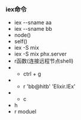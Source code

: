 ### iex命令
* iex --sname aa
* iex --sname bb
* node()
* self()
* iex -S mix
* iex -S mix phx.server
* r函数(连接远程节点shell)
* * ctrl + g
* * r  'bb@hitb'  'Elixir.IEx'
* * c
* h
* r moduel
